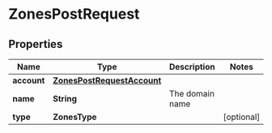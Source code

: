 

# ZonesPostRequest


## Properties

| Name | Type | Description | Notes |
|------------ | ------------- | ------------- | -------------|
|**account** | [**ZonesPostRequestAccount**](ZonesPostRequestAccount.md) |  |  |
|**name** | **String** | The domain name |  |
|**type** | **ZonesType** |  |  [optional] |



